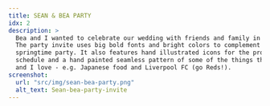 ```yaml
---
title: SEAN & BEA PARTY
idx: 2
description: >
  Bea and I wanted to celebrate our wedding with friends and family in Brisbane.
  The party invite uses big bold fonts and bright colors to complement our
  springtime party. It also features hand illustrated icons for the program
  schedule and a hand painted seamless pattern of some of the things that Bea
  and I love - e.g. Japanese food and Liverpool FC (go Reds!).
screenshot:
  url: "src/img/sean-bea-party.png"
  alt_text: Sean-bea-party-invite
---
```


